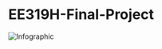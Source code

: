 # EE319H-Final-Project

![Infographic](https://user-images.githubusercontent.com/22242257/117886461-dc7c0d80-b274-11eb-90f0-5ca2bb8993cb.png)
